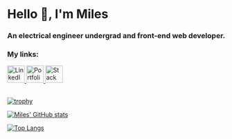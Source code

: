 <html>
<body>

<h1><strong>Hello 👋, I'm Miles</strong></h1>
<h3>An electrical engineer undergrad and front-end web developer.</h3>

<h3><strong>My links:</strong></h3>
<div class="links">
<a href="https://www.linkedin.com/in/miles-webb" target="_blank" rel="noopener noreferrer">
<img alt="LinkedIn" src="https://cdn.simpleicons.org/linkedin" width="40" height="40" />
</a>

<a href="https://mwportfolio.pages.dev" target="_blank" rel="noopener noreferrer">
<img alt="Portfolio Website" src="https://cdn.simpleicons.org/WindowsTerminal/DCD7C9" width="40" height="40" />
</a>

<a href="https://stackoverflow.com/users/20170572/wwwebbb" target="_blank" rel="noopener noreferrer">
<img alt="Stack Overflow" src="https://cdn.simpleicons.org/stackoverflow" width="40" height="40" />
</a>
</div>

<br>

[![trophy](https://github-profile-trophy.vercel.app/?username=wwwebbb&theme=algolia&rank=SECRET,SSS,SS,S,AAA,AA,A,B&no-bg=true&no-frame=true)](https://github.com/ryo-ma/github-profile-trophy)

[![Miles' GitHub stats](https://github-readme-stats.vercel.app/api?username=wwwebbb&hide=prs,contribs&count_private=true&show_icons=true&theme=algolia&bg_color=90,00000000,0194DD&disable_animations=false)](https://github.com/anuraghazra/github-readme-stats)

[![Top Langs](https://github-readme-stats.vercel.app/api/top-langs/?username=wwwebbb&layout=compact&theme=algolia&bg_color=90,00000000,0194DD&disable_animations=false)](https://github.com/anuraghazra/github-readme-stats)

</body>
</html>
